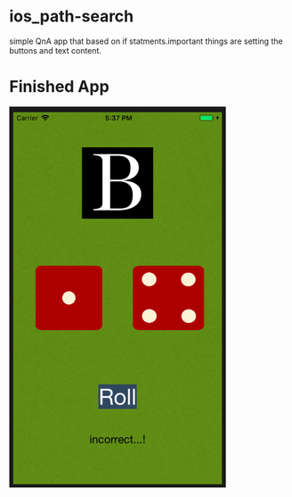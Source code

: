 # ios_path-search
simple QnA app that based on if statments.important things are setting the buttons and text content.
# Finished App
![Finished app](https://github.com/bhashithahemantha/ios_Dicee/blob/master/screenshots/Screen%20Shot%202017-11-23%20at%205.37.18%20PM.png)
